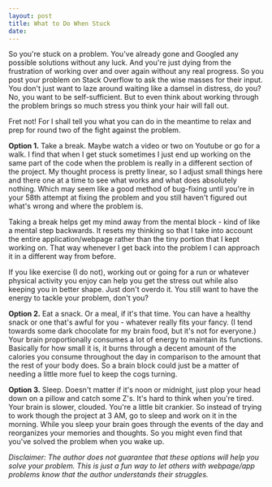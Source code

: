 ```yaml
---
layout: post
title: What to Do When Stuck
date:
---
```

So you're stuck on a problem. You've already gone and Googled any possible solutions without any luck. And you're just dying from the frustration of working over and over again without any real progress. So you post your problem on Stack Overflow to ask the wise masses for their input. You don't just want to laze around waiting like a damsel in distress, do you? No, you want to be self-sufficient. But to even think about working through the problem brings so much stress you think your hair will fall out.

Fret not! For I shall tell you what you can do in the meantime to relax and prep for round two of the fight against the problem.

**Option 1.** Take a break. Maybe watch a video or two on Youtube or go for a walk. I find that when I get stuck sometimes I just end up working on the same part of the code when the problem is really in a different section of the project. My thought process is pretty linear, so I adjust small things here and there one at a time to see what works and what does absolutely nothing. Which may seem like a good method of bug-fixing until you're in your 58th attempt at fixing the problem and you still haven't figured out what's wrong and where the problem is.

Taking a break helps get my mind away from the mental block - kind of like a mental step backwards. It resets my thinking so that I take into account the entire application/webpage rather than the tiny portion that I kept working on. That way whenever I get back into the problem I can approach it in a different way from before.

If you like exercise (I do not), working out or going for a run or whatever physical activity you enjoy can help you get the stress out while also keeping you in better shape. Just don't overdo it. You still want to have the energy to tackle your problem, don't you?

**Option 2.** Eat a snack. Or a meal, if it's that time. You can have a healthy snack or one that's awful for you - whatever really fits your fancy. (I tend towards some dark chocolate for my brain food, but it's not for everyone.) Your brain proportionally consumes a lot of energy to maintain its functions. Basically for how small it is, it burns through a decent amount of the calories you consume throughout the day in comparison to the amount that the rest of your body does. So a brain block could just be a matter of needing a little more fuel to keep the cogs turning.

**Option 3.** Sleep. Doesn't matter if it's noon or midnight, just plop your head down on a pillow and catch some Z's. It's hard to think when you're tired. Your brain is slower, clouded. You're a little bit crankier. So instead of trying to work though the project at 3 AM, go to sleep and work on it in the morning. While you sleep your brain goes through the events of the day and reorganizes your memories and thoughts. So you might even find that you've solved the problem when you wake up.

*Disclaimer: The author does not guarantee that these options will help you solve your problem. This is just a fun way to let others with webpage/app problems know that the author understands their struggles.*
